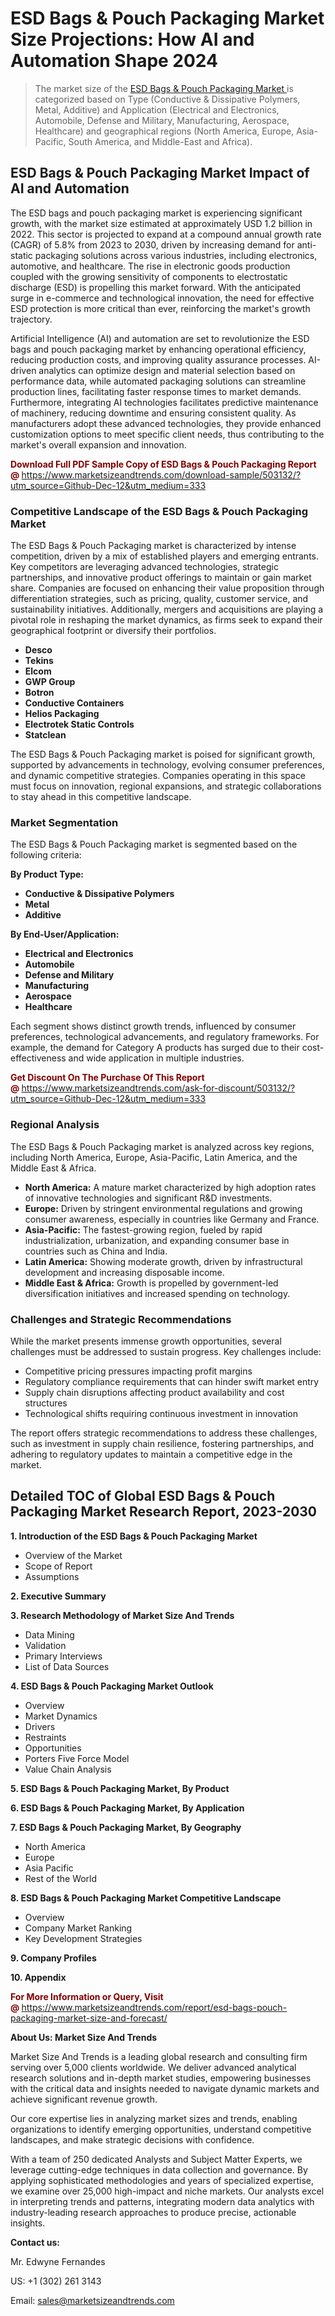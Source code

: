 <H1> ESD Bags & Pouch Packaging Market Size Projections: How AI and Automation Shape 2024</H1><blockquote><p>The market size of the <a href="https://www.marketsizeandtrends.com/download-sample/503132/?utm_source=Github-Dec-12&amp;utm_medium=333" target="_blank">ESD Bags & Pouch Packaging Market </a>is categorized based on Type (Conductive & Dissipative Polymers, Metal, Additive) and Application (Electrical and Electronics, Automobile, Defense and Military, Manufacturing, Aerospace, Healthcare) and geographical regions (North America, Europe, Asia-Pacific, South America, and Middle-East and Africa).</p></blockquote><p><h2>ESD Bags & Pouch Packaging Market Impact of AI and Automation</h2><p>The ESD bags and pouch packaging market is experiencing significant growth, with the market size estimated at approximately USD 1.2 billion in 2022. This sector is projected to expand at a compound annual growth rate (CAGR) of 5.8% from 2023 to 2030, driven by increasing demand for anti-static packaging solutions across various industries, including electronics, automotive, and healthcare. The rise in electronic goods production coupled with the growing sensitivity of components to electrostatic discharge (ESD) is propelling this market forward. With the anticipated surge in e-commerce and technological innovation, the need for effective ESD protection is more critical than ever, reinforcing the market's growth trajectory.</p><p>Artificial Intelligence (AI) and automation are set to revolutionize the ESD bags and pouch packaging market by enhancing operational efficiency, reducing production costs, and improving quality assurance processes. AI-driven analytics can optimize design and material selection based on performance data, while automated packaging solutions can streamline production lines, facilitating faster response times to market demands. Furthermore, integrating AI technologies facilitates predictive maintenance of machinery, reducing downtime and ensuring consistent quality. As manufacturers adopt these advanced technologies, they provide enhanced customization options to meet specific client needs, thus contributing to the market's overall expansion and innovation.</p></p><p><strong><span style="color: #800000;">Download Full PDF Sample Copy of ESD Bags & Pouch Packaging Report @</span>&nbsp;</strong><a href="https://www.marketsizeandtrends.com/download-sample/503132/?utm_source=Github-Dec-12&amp;utm_medium=333">https://www.marketsizeandtrends.com/download-sample/503132/?utm_source=Github-Dec-12&amp;utm_medium=333</a></p><h3>Competitive Landscape of the ESD Bags & Pouch Packaging Market</h3><p>The ESD Bags & Pouch Packaging market is characterized by intense competition, driven by a mix of established players and emerging entrants. Key competitors are leveraging advanced technologies, strategic partnerships, and innovative product offerings to maintain or gain market share. Companies are focused on enhancing their value proposition through differentiation strategies, such as pricing, quality, customer service, and sustainability initiatives. Additionally, mergers and acquisitions are playing a pivotal role in reshaping the market dynamics, as firms seek to expand their geographical footprint or diversify their portfolios.</p><p><strong><p><ul><li>Desco </li><li> Tekins </li><li> Elcom </li><li> GWP Group </li><li> Botron </li><li> Conductive Containers </li><li> Helios Packaging </li><li> Electrotek Static Controls </li><li> Statclean</p></li></ul></p></strong></p><p>The ESD Bags & Pouch Packaging market is poised for significant growth, supported by advancements in technology, evolving consumer preferences, and dynamic competitive strategies. Companies operating in this space must focus on innovation, regional expansions, and strategic collaborations to stay ahead in this competitive landscape.</p><h3>Market Segmentation</h3><p>The ESD Bags & Pouch Packaging market is segmented based on the following criteria:</p><p><strong>By Product Type:</strong></p><p><strong><p><ul><li>Conductive & Dissipative Polymers </li><li> Metal </li><li> Additive</p></li></ul></p></strong></p><p><strong>By End-User/Application:</strong></p><p><strong><p><ul><li>Electrical and Electronics </li><li> Automobile </li><li> Defense and Military </li><li> Manufacturing </li><li> Aerospace </li><li> Healthcare</p></li></ul></p></strong></p><p>Each segment shows distinct growth trends, influenced by consumer preferences, technological advancements, and regulatory frameworks. For example, the demand for Category A products has surged due to their cost-effectiveness and wide application in multiple industries.</p><p><strong><span style="color: #800000;">Get Discount On The Purchase Of This Report @&nbsp;</span></strong><a href="https://www.marketsizeandtrends.com/ask-for-discount/503132/?utm_source=Github-Dec-12&amp;utm_medium=333">https://www.marketsizeandtrends.com/ask-for-discount/503132/?utm_source=Github-Dec-12&amp;utm_medium=333</a></p><h3>Regional Analysis</h3><p>The ESD Bags & Pouch Packaging market is analyzed across key regions, including North America, Europe, Asia-Pacific, Latin America, and the Middle East &amp; Africa.</p><ul><li><strong>North America:</strong> A mature market characterized by high adoption rates of innovative technologies and significant R&amp;D investments.</li><li><strong>Europe:</strong> Driven by stringent environmental regulations and growing consumer awareness, especially in countries like Germany and France.</li><li><strong>Asia-Pacific:</strong> The fastest-growing region, fueled by rapid industrialization, urbanization, and expanding consumer base in countries such as China and India.</li><li><strong>Latin America:</strong> Showing moderate growth, driven by infrastructural development and increasing disposable income.</li><li><strong>Middle East &amp; Africa:</strong> Growth is propelled by government-led diversification initiatives and increased spending on technology.</li></ul><h3>Challenges and Strategic Recommendations</h3><p>While the market presents immense growth opportunities, several challenges must be addressed to sustain progress. Key challenges include:</p><ul><li>Competitive pricing pressures impacting profit margins</li><li>Regulatory compliance requirements that can hinder swift market entry</li><li>Supply chain disruptions affecting product availability and cost structures</li><li>Technological shifts requiring continuous investment in innovation</li></ul><p>The report offers strategic recommendations to address these challenges, such as investment in supply chain resilience, fostering partnerships, and adhering to regulatory updates to maintain a competitive edge in the market.</p><h2>Detailed TOC of Global ESD Bags & Pouch Packaging Market Research Report, 2023-2030</h2><p><strong>1. Introduction of the ESD Bags & Pouch Packaging Market</strong></p><ul><li>Overview of the Market</li><li>Scope of Report</li><li>Assumptions&nbsp;</li></ul><p><strong>2. Executive Summary</strong></p><p><strong>3. Research Methodology of <strong>Market Size And Trends</strong></strong></p><ul><li>Data Mining</li><li>Validation</li><li>Primary Interviews</li><li>List of Data Sources&nbsp;</li></ul><p><strong>4. ESD Bags & Pouch Packaging Market Outlook</strong></p><ul><li>Overview</li><li>Market Dynamics</li><li>Drivers</li><li>Restraints</li><li>Opportunities</li><li>Porters Five Force Model</li><li>Value Chain Analysis&nbsp;</li></ul><p><strong>5. ESD Bags & Pouch Packaging Market, By Product</strong></p><p><strong>6. ESD Bags & Pouch Packaging Market, By Application</strong></p><p><strong>7. ESD Bags & Pouch Packaging Market, By Geography</strong></p><ul><li>North America</li><li>Europe</li><li>Asia Pacific</li><li>Rest of the World&nbsp;</li></ul><p><strong>8. ESD Bags & Pouch Packaging Market Competitive Landscape</strong></p><ul><li>Overview</li><li>Company Market Ranking</li><li>Key Development Strategies&nbsp;</li></ul><p><strong>9. Company Profiles</strong></p><p><strong>10. Appendix</strong></p><p><strong><span style="color: #800000;">For More Information or Query, Visit @&nbsp;</span></strong><a href="https://www.marketsizeandtrends.com/report/esd-bags-pouch-packaging-market-size-and-forecast/">https://www.marketsizeandtrends.com/report/esd-bags-pouch-packaging-market-size-and-forecast/</a></p><p></p><p><strong>About Us:&nbsp;Market Size And Trends</strong></p><p>Market Size And Trends&nbsp;is a leading global research and consulting firm serving over 5,000 clients worldwide. We deliver advanced analytical research solutions and in-depth market studies, empowering businesses with the critical data and insights needed to navigate dynamic markets and achieve significant revenue growth.</p><p>Our core expertise lies in analyzing market sizes and trends, enabling organizations to identify emerging opportunities, understand competitive landscapes, and make strategic decisions with confidence.</p><p>With a team of 250 dedicated Analysts and Subject Matter Experts, we leverage cutting-edge techniques in data collection and governance. By applying sophisticated methodologies and years of specialized expertise, we examine over 25,000 high-impact and niche markets. Our analysts excel in interpreting trends and patterns, integrating modern data analytics with industry-leading research approaches to produce precise, actionable insights.</p><p><strong>Contact us:</strong></p><p>Mr. Edwyne Fernandes</p><p>US: +1 (302) 261 3143</p><p>Email: <a href="mailto:sales@marketsizeandtrends.com">sales@marketsizeandtrends.com</a>&nbsp;</p>
